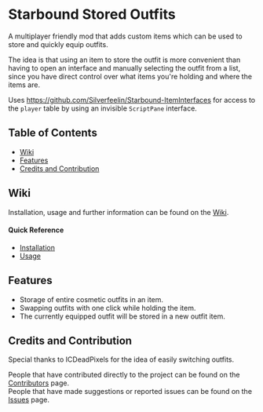 # Starbound Stored Outfits
A multiplayer friendly mod that adds custom items which can be used to store and quickly equip outfits.

The idea is that using an item to store the outfit is more convenient than having to open an interface and manually selecting the outfit from a list, since you have direct control over what items you're holding and where the items are.

Uses https://github.com/Silverfeelin/Starbound-ItemInterfaces for access to the `player` table by using an invisible `ScriptPane` interface.

## Table of Contents
- [Wiki](#wiki)
- [Features](#features)
- [Credits and Contribution](#credits-and-contribution)

## Wiki
Installation, usage and further information can be found on the [Wiki](https://github.com/Silverfeelin/Starbound-StoredOutfits/wiki).

#### Quick Reference
* [Installation](https://github.com/Silverfeelin/Starbound-StoredOutfits/wiki/Installation)
* [Usage](https://github.com/Silverfeelin/Starbound-StoredOutfits/wiki/Usage)

## Features

* Storage of entire cosmetic outfits in an item.
* Swapping outfits with one click while holding the item.
 * The currently equipped outfit will be stored in a new outfit item.

## Credits and Contribution

Special thanks to ICDeadPixels for the idea of easily switching outfits.

People that have contributed directly to the project can be found on the [Contributors](https://github.com/Silverfeelin/Starbound-StoredOutfits/graphs/contributors) page.  
People that have made suggestions or reported issues can be found on the [Issues](https://github.com/Silverfeelin/Starbound-StoredOutfits/issues?utf8=%E2%9C%93&q=) page.
